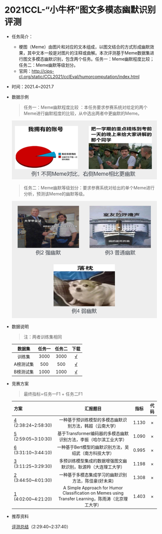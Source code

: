 # 2021CCL-“小牛杯”图文多模态幽默识别评测

* 任务简介：

  * 梗图（Meme）由图片和对应的文本组成，以图文结合的方式形成幽默效果，其中文本一般是对图片的注释或曲解。本次评测基于Meme数据集进行图文多模态幽默识别，包含两个任务。任务一：Meme幽默程度比较；任务二：Meme幽默等级划分。
  * 官网：http://cips-cl.org/static/CCL2021/cclEval/humorcomputation/index.html 

* 时间：2021.4~2021.7

* 数据示例

  > 任务一：Meme幽默程度比较 ：本任务要求参赛系统对给定的两个Meme进行幽默程度的比较，从中选出两者中更幽默的Meme。

  ![Meme幽默程度比较](pic/3.png)

  > 任务二：Meme幽默等级划分：要求参赛系统对给出的单个Meme进行分析，预测该Meme的幽默等级。

  ![Meme幽默等级划分](pic/4.png)

* 数据说明

  > 注：两者训练集相同

  |  数据集   | 任务一 | 任务二 |                             下载                             |
  | :-------: | :----: | :----: | :----------------------------------------------------------: |
  |  训练集   |  3000  |  3000  | [√](https://github.com/HumorComputing/CCL2021-Humor-Computation/tree/master/train_data) |
  | A榜测试集 |  500   |  500   | [√](https://github.com/HumorComputing/CCL2021-Humor-Computation/tree/master/dev_data) |
  | B榜测试集 |  1000  |  1000  | [√](https://github.com/HumorComputing/CCL2021-Humor-Computation/tree/master/test_data) |

  

* 竞赛方案

  > 最终指标=任务一F1 + 任务二F1

  | 方案                                                         |                           汇报题目                           | 指标  | 代码 |
  | ------------------------------------------------------------ | :----------------------------------------------------------: | :---: | :--: |
  | [4](https://hub.baai.ac.cn/views/12742#mcetoc_1fmalub9qk) (2:38:24~2:58:30) |   一种基于预训练模型的多模态幽默识别方法，韩超（云南大学）   | 1.130 |  ×   |
  | [5](https://hub.baai.ac.cn/views/12742#mcetoc_1fmalub9qk) (2:59:05~3:10:30) | 基于Transformer编码器的多模态幽默识别方法，李振（哈尔滨工业大学） | 1.090 |  ×   |
  | [6](https://hub.baai.ac.cn/views/12742#mcetoc_1fmalub9qk) (3:31:10~3:44:10) |    一种基于Bert模型的幽默识别方法，吴绍武（南方科技大学）    | 0.995 |  ×   |
  | [3](https://hub.baai.ac.cn/views/12742#mcetoc_1fmalub9qk) (3:11:25~3:29:30) | 多预训练模型集成的数据增强图文幽默识别，耿源羚（大连理工大学） | 1.198 |  ×   |
  | [2](https://hub.baai.ac.cn/views/12742#mcetoc_1fmalub9qk) (3:44:50~4:01:30) |     一种基于多模态集成学习的幽默识别方法，陈佳豪(好未来)     | 1.308 |  ×   |
  | [1](https://hub.baai.ac.cn/views/12742#mcetoc_1fmalub9qk) (4:02:00~4:21:20) | A Simple Approach for Humor Classification on Memes using Transfer Learning，陈雨涛（北京理工大学） | 1.403 |  ×   |

  

* 推荐资料

  [评测总结](https://hub.baai.ac.cn/views/12742#mcetoc_1fmalub9qk)（2:29:40~2:37:40）

